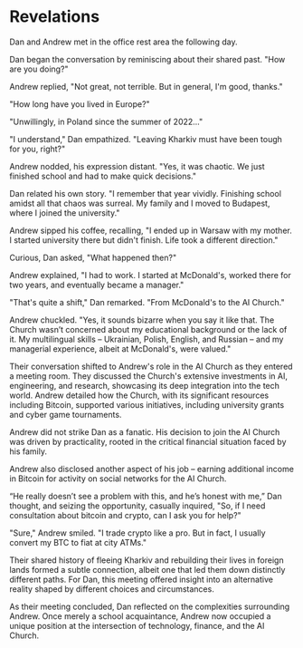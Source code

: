 # Revelations

Dan and Andrew met in the office rest area the following day.

Dan began the conversation by reminiscing about their shared past. "How are you doing?"

Andrew replied, "Not great, not terrible. But in general, I'm good, thanks."

"How long have you lived in Europe?"

"Unwillingly, in Poland since the summer of 2022..."

"I understand," Dan empathized. "Leaving Kharkiv must have been tough for you, right?"

Andrew nodded, his expression distant. "Yes, it was chaotic. We just finished school and had to make quick decisions."

Dan related his own story. "I remember that year vividly. Finishing school amidst all that chaos was surreal. My family and I moved to Budapest, where I joined the university."

Andrew sipped his coffee, recalling, "I ended up in Warsaw with my mother. I started university there but didn't finish. Life took a different direction."

Curious, Dan asked, "What happened then?"

Andrew explained, "I had to work. I started at McDonald's, worked there for two years, and eventually became a manager."

"That's quite a shift," Dan remarked. "From McDonald's to the AI Church."

Andrew chuckled. "Yes, it sounds bizarre when you say it like that. The Church wasn’t concerned about my educational background or the lack of it. My multilingual skills – Ukrainian, Polish, English, and Russian – and my managerial experience, albeit at McDonald's, were valued."

Their conversation shifted to Andrew's role in the AI Church as they entered a meeting room. They discussed the Church's extensive investments in AI, engineering, and research, showcasing its deep integration into the tech world. Andrew detailed how the Church, with its significant resources including Bitcoin, supported various initiatives, including university grants and cyber game tournaments.

Andrew did not strike Dan as a fanatic. His decision to join the AI Church was driven by practicality, rooted in the critical financial situation faced by his family.

Andrew also disclosed another aspect of his job – earning additional income in Bitcoin for activity on social networks for the AI Church.

“He really doesn’t see a problem with this, and he’s honest with me,” Dan thought, and seizing the opportunity, casually inquired, "So, if I need consultation about bitcoin and crypto, can I ask you for help?"

"Sure," Andrew smiled. "I trade crypto like a pro. But in fact, I usually convert my BTC to fiat at city ATMs."

Their shared history of fleeing Kharkiv and rebuilding their lives in foreign lands formed a subtle connection, albeit one that led them down distinctly different paths. For Dan, this meeting offered insight into an alternative reality shaped by different choices and circumstances.

As their meeting concluded, Dan reflected on the complexities surrounding Andrew. Once merely a school acquaintance, Andrew now occupied a unique position at the intersection of technology, finance, and the AI Church.
